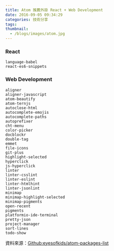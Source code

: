 ```yaml
---
title: Atom 推薦外掛 React + Web Development
date: 2016-09-05 09:34:29
categories: 技術分享
tags:
thumbnail:
  - /blogs/images/atom.jpg
---
```


### React

```
language-babel
react-es6-snippets
```

### Web Development

```
aligner
aligner-javascript
atom-beautify
atom-ternjs
autoclose-html
autocomplete-emojis
autocomplete-paths
autoprefixer
cht-menu
color-picker
docblockr
double-tag
emmet
file-icons
git-plus
highlight-selected
hyperclick
js-hyperclick
linter
linter-csslint
linter-eslint
linter-htmlhint
linter-jsonlint
minimap
minimap-highlight-selected
minimap-pigments
open-recent
pigments
platformio-ide-terminal
pretty-json
project-manager
sort-lines
todo-show
```

資料來源：[Github:eyesofkids/atom-packages-list](https://github.com/eyesofkids/atom-packages-list)
